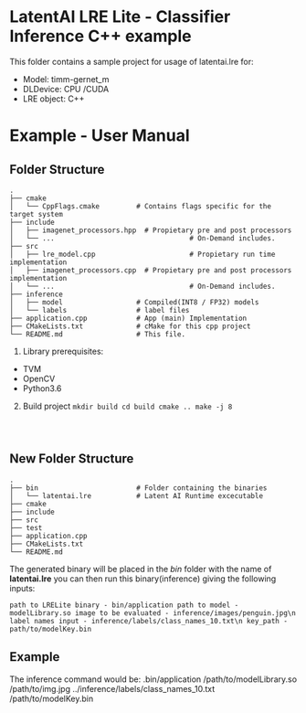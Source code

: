 # LatentAI LRE Lite - Classifier Inference C++ example 
This folder contains a sample project for usage of latentai.lre for:
- Model: timm-gernet_m 
- DLDevice: CPU /CUDA
- LRE object: C++

# Example - User Manual
## Folder Structure
    .
    ├── cmake                   
    │   └── CppFlags.cmake         # Contains flags specific for the target system
    ├── include                   
    │   ├── imagenet_processors.hpp  # Propietary pre and post processors 
    │   └── ...                                 # On-Demand includes.
    ├── src                     
    │   ├── lre_model.cpp                       # Propietary run time implementation
    │   ├── imagenet_processors.cpp  # Propietary pre and post processors implementation 
    │   └── ...                                 # On-Demand includes.
    ├── inference
    │   ├── model                  # Compiled(INT8 / FP32) models 
    │   └── labels                 # label files
    ├── application.cpp            # App (main) Implementation
    ├── CMakeLists.txt             # cMake for this cpp project
    └── README.md                  # This file.

1. Library prerequisites:
- TVM
- OpenCV
- Python3.6

2. Build project
 <code>mkdir build
cd build
cmake ..
make -j 8
</code>

## New Folder Structure
    .    
    ├── bin                        # Folder containing the binaries
    │   └── latentai.lre           # Latent AI Runtime excecutable
    ├── cmake 
    ├── include                   
    ├── src                     
    ├── test                       
    ├── application.cpp  
    ├── CMakeLists.txt            
    └── README.md                  

The generated binary will be placed in the *bin* folder with the name of **latentai.lre**
you can then run this binary(inference) giving the following inputs:

<code>path to LRELite binary - bin/application
path to model                - modelLibrary.so
image to be evaluated        - inference/images/penguin.jpg\n
label names input            - inference/labels/class_names_10.txt\n
key_path                     - path/to/modelKey.bin 
</code>

## Example
The inference command would be:
.bin/application /path/to/modelLibrary.so  /path/to/img.jpg ../inference/labels/class_names_10.txt /path/to/modelKey.bin

